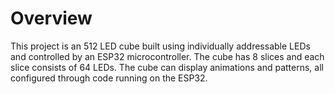 # Overview
This project is an 512 LED cube built using individually addressable LEDs and controlled by an ESP32 microcontroller. The cube has 8 slices and each slice consists of 64 LEDs. The cube can display animations and patterns, all configured through code running on the ESP32.
